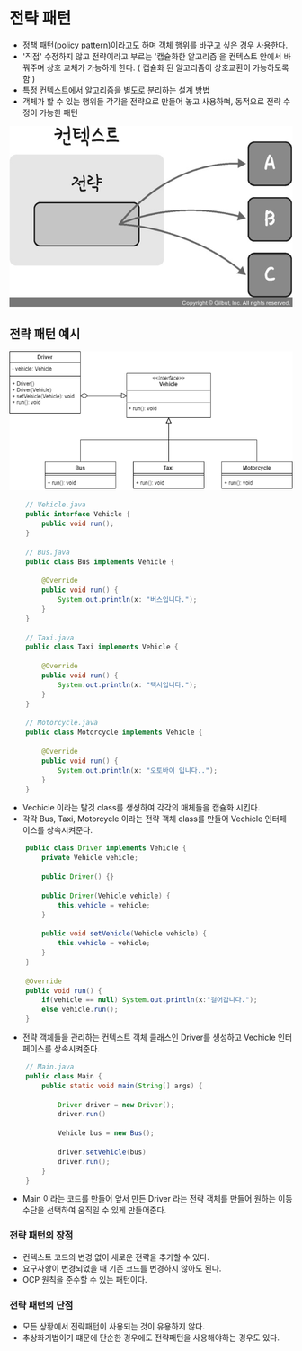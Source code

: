 # 전략 패턴

- 정책 패턴(policy pattern)이라고도 하며 객체 행위를 바꾸고 싶은 경우 사용한다.
- '직접' 수정하지 않고 전략이라고 부르는 '캡슐화한 알고리즘'을 컨텍스트 안에서 바꿔주며 상호 교체가 가능하게 한다. ( 캡슐화 된 알고리즘이 상호교환이 가능하도록 함 )
- 특정 컨텍스트에서 알고리즘을 별도로 분리하는 설계 방법
- 객체가 할 수 있는 행위들 각각을 전략으로 만들어 놓고 사용하며, 동적으로 전략 수정이 가능한 패턴

![strategy](image.png)

## 전략 패턴 예시

![example_strategy](image-1.png)

```Java
    // Vehicle.java
    public interface Vehicle {
        public void run();
    }

    // Bus.java
    public class Bus implements Vehicle {

        @Override
        public void run() {
            System.out.println(x: "버스입니다.");
        }
    }

    // Taxi.java
    public class Taxi implements Vehicle {

        @Override
        public void run() {
            System.out.println(x: "택시입니다.");
        }
    }

    // Motorcycle.java
    public class Motorcycle implements Vehicle {

        @Override
        public void run() {
            System.out.println(x: "오토바이 입니다..");
        }
    }
```

- Vechicle 이라는 탈것 class를 생성하여 각각의 매체들을 캡슐화 시킨다.
- 각각 Bus, Taxi, Motorcycle 이라는 전략 객체 class를 만들어 Vechicle 인터페이스를 상속시켜준다.

```Java
    public class Driver implements Vehicle {
        private Vehicle vehicle;

        public Driver() {}

        public Driver(Vehicle vehicle) {
            this.vehicle = vehicle;
        }

        public void setVehicle(Vehicle vehicle) {
            this.vehicle = vehicle;
        }
    }

    @Override
    public void run() {
        if(vehicle == null) System.out.println(x:"걸어갑니다.");
        else vehicle.run();
    }
```

- 전략 객체들을 관리하는 컨텍스트 객체 클래스인 Driver를 생성하고 Vechicle 인터페이스를 상속시켜준다.

```Java
    // Main.java
    public class Main {
        public static void main(String[] args) {

            Driver driver = new Driver();
            driver.run()

            Vehicle bus = new Bus();

            driver.setVehicle(bus)
            driver.run();
        }
    }
```

- Main 이라는 코드를 만들어 앞서 만든 Driver 라는 전략 객체를 만들어 원하는 이동수단을 선택하여 움직일 수 있게 만들어준다.

### 전략 패턴의 장점

- 컨텍스트 코드의 변경 없이 새로운 전략을 추가할 수 있다.
- 요구사항이 변경되었을 때 기존 코드를 변경하지 않아도 된다.
- OCP 원칙을 준수할 수 있는 패턴이다.

### 전략 패턴의 단점

- 모든 상황에서 전략패턴이 사용되는 것이 유용하지 않다.
- 추상화기법이기 떄문에 단순한 경우에도 전략패턴을 사용해야하는 경우도 있다.
